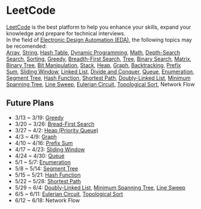 # LeetCode

[LeetCode](https://leetcode.com/explore/) is the best platform to help you enhance your skills, expand your knowledge and prepare for technical interviews.  
In the field of [Electronic Design Automation (EDA)](https://en.wikipedia.org/wiki/Electronic_design_automation), the following topics may be recomended:  
[Array](https://leetcode.com/tag/array/), [String](https://leetcode.com/tag/string/), [Hash Table](https://leetcode.com/tag/hash-table/), [Dynamic Programming](https://leetcode.com/tag/dynamic-programming/), [Math](https://leetcode.com/tag/math/), [Depth-Search Search](https://leetcode.com/tag/depth-first-search/), [Sorting](https://leetcode.com/tag/sorting/), [Greedy](https://leetcode.com/tag/greedy/), [Breadth-First Search](https://leetcode.com/tag/breadth-first-search/), [Tree](https://leetcode.com/tag/tree/), [Binary Search](https://leetcode.com/tag/binary-search/), [Matrix](https://leetcode.com/tag/matrix/), [Binary Tree](https://leetcode.com/tag/binary-tree/), [Bit Manipulation](https://leetcode.com/tag/bit-manipulation/), [Stack](https://leetcode.com/tag/stack/), [Heap](https://leetcode.com/tag/heap-priority-queue/), [Graph](https://leetcode.com/tag/graph/), [Backtracking](https://leetcode.com/tag/backtracking/), [Prefix Sum](https://leetcode.com/tag/prefix-sum/), [Sliding Window](https://leetcode.com/tag/sliding-window/), [Linked List](https://leetcode.com/tag/linked-list/), [Divide and Conquer](https://leetcode.com/tag/divide-and-conquer/), [Queue](https://leetcode.com/tag/queue/), [Enumeration](https://leetcode.com/tag/enumeration/), [Segment Tree](https://leetcode.com/tag/segment-tree/), [Hash Function](https://leetcode.com/tag/hash-function/), [Shortest Path](https://leetcode.com/tag/shortest-path/), [Doubly-Linked List](https://leetcode.com/tag/doubly-linked-list/), [Minimum Spanning Tree](https://leetcode.com/tag/minimum-spanning-tree/), [Line Sweep](https://leetcode.com/tag/line-sweep/), [Eulerian Circuit](https://leetcode.com/tag/eulerian-circuit/), [Topological Sort](https://leetcode.com/tag/topological-sort/), Network Flow

## Future Plans
* 3/13 ~ 3/19: [Greedy](https://leetcode.com/tag/greedy/)
* 3/20 ~ 3/26: [Bread-First Search](https://leetcode.com/tag/breadth-first-search/)
* 3/27 ~ 4/2: [Heap (Priority Queue)](https://leetcode.com/tag/heap-priority-queue/)
* 4/3 ~ 4/9: [Graph](https://leetcode.com/tag/graph/)
* 4/10 ~ 4/16: [Prefix Sum](https://leetcode.com/tag/prefix-sum/)
* 4/17 ~ 4/23: [Sliding Window](https://leetcode.com/tag/sliding-window/)
* 4/24 ~ 4/30: [Queue](https://leetcode.com/tag/queue/)
* 5/1 ~ 5/7: [Enumeration](https://leetcode.com/tag/enumeration/)
* 5/8 ~ 5/14: [Segment Tree](https://leetcode.com/tag/segment-tree/)
* 5/15 ~ 5/21: [Hash Function](https://leetcode.com/tag/hash-function/)
* 5/22 ~ 5/28: [Shortest Path](https://leetcode.com/tag/shortest-path/)
* 5/29 ~ 6/4: [Doubly-Linked List](https://leetcode.com/tag/doubly-linked-list/), [Minimum Spanning Tree](https://leetcode.com/tag/minimum-spanning-tree/), [Line Sweep](https://leetcode.com/tag/line-sweep/)
* 6/5 ~ 6/11: [Eulerian Circuit](https://leetcode.com/tag/eulerian-circuit/), [Topological Sort](https://leetcode.com/tag/topological-sort/)
* 6/12 ~ 6/18: Network Flow
